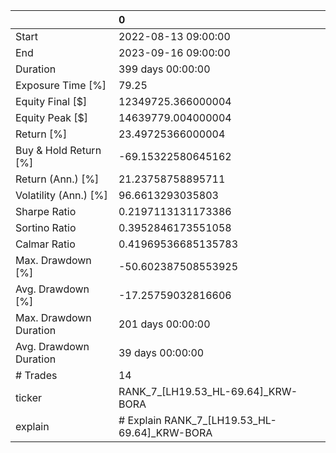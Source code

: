 |                        | 0                                            |
|:-----------------------|:---------------------------------------------|
| Start                  | 2022-08-13 09:00:00                          |
| End                    | 2023-09-16 09:00:00                          |
| Duration               | 399 days 00:00:00                            |
| Exposure Time [%]      | 79.25                                        |
| Equity Final [$]       | 12349725.366000004                           |
| Equity Peak [$]        | 14639779.004000004                           |
| Return [%]             | 23.49725366000004                            |
| Buy & Hold Return [%]  | -69.15322580645162                           |
| Return (Ann.) [%]      | 21.23758758895711                            |
| Volatility (Ann.) [%]  | 96.6613293035803                             |
| Sharpe Ratio           | 0.2197113131173386                           |
| Sortino Ratio          | 0.3952846173551058                           |
| Calmar Ratio           | 0.41969536685135783                          |
| Max. Drawdown [%]      | -50.602387508553925                          |
| Avg. Drawdown [%]      | -17.25759032816606                           |
| Max. Drawdown Duration | 201 days 00:00:00                            |
| Avg. Drawdown Duration | 39 days 00:00:00                             |
| # Trades               | 14                                           |
| ticker                 | RANK_7_[LH19.53_HL-69.64]_KRW-BORA           |
| explain                | # Explain RANK_7_[LH19.53_HL-69.64]_KRW-BORA |